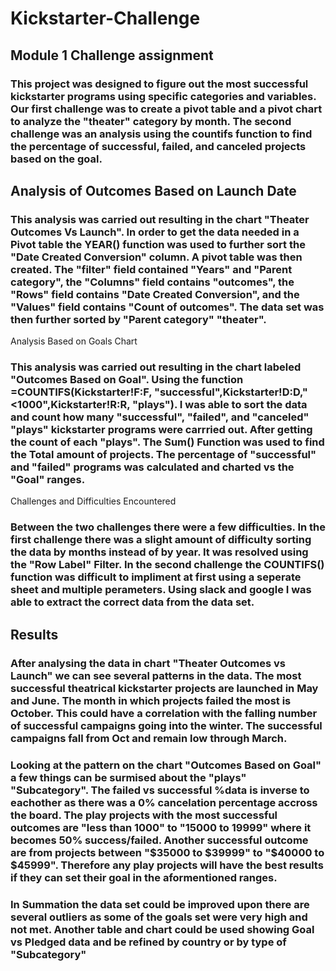 # Kickstarter-Challenge
## Module 1 Challenge assignment

### This project was designed to figure out the most successful kickstarter programs using specific categories and variables. Our first challenge was to create a pivot table and a pivot chart to analyze the "theater" category by month. The second challenge was an analysis using the countifs function to find the percentage of successful, failed, and canceled projects based on the goal.

## Analysis of Outcomes Based on Launch Date

### This analysis was carried out resulting in the chart "Theater Outcomes Vs Launch". In order to get the data needed in a Pivot table the YEAR() function was used to further sort the "Date Created Conversion" column. A pivot table was then created. The "filter" field contained "Years" and "Parent category", the "Columns" field contains "outcomes", the "Rows" field contains "Date Created Conversion", and the "Values" field contains "Count of outcomes". The data set was then further sorted by "Parent category" "theater". 	
Analysis Based on Goals Chart

### This analysis was carried out resulting in the chart labeled "Outcomes Based on Goal". Using the function =COUNTIFS(Kickstarter!F:F, "successful",Kickstarter!D:D,"<1000",Kickstarter!R:R, "plays"). I was able to sort the data and count how many "successful", "failed", and "canceled" "plays" kickstarter programs were carrried out. After getting the count of each "plays". The Sum() Function was used to find the Total amount of projects. The percentage of "successful" and "failed" programs was calculated and charted vs the "Goal" ranges.
Challenges and Difficulties Encountered

### Between the two challenges there were a few difficulties. In the first challenge there was a slight amount of difficulty sorting the data by months instead of by year. It was resolved using the "Row Label" Filter. In the second challenge the COUNTIFS() function was difficult to impliment at first using a seperate sheet and multiple perameters. Using slack and google I was able to extract the correct data from the data set.

## Results

### After analysing the data in chart "Theater Outcomes vs Launch" we can see several patterns in the data. The most successful theatrical kickstarter projects are launched in May and June. The month in which projects failed the most is October. This could have a correlation with the falling number of successful campaigns going into the winter. The successful campaigns fall from Oct and remain low through March.

### Looking at the pattern on the chart "Outcomes Based on Goal" a few things can be surmised about the "plays" "Subcategory". The failed vs successful %data is inverse to eachother as there was a 0% cancelation percentage accross the board. The play projects with the most successful outcomes are "less than 1000" to "15000 to 19999" where it becomes 50% success/failed. Another successful outcome are from projects between "$35000 to $39999" to "$40000 to $45999". Therefore any play projects will have the best results if they can set their goal in the aformentioned ranges.

### In Summation the data set could be improved upon there are several outliers as some of the goals set were very high and not met. Another table and chart could be used showing Goal vs Pledged data and be refined by country or by type of "Subcategory"
